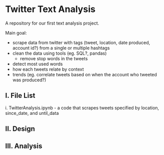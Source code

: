 # Twitter Text Analysis
A repository for our first text analysis project.

Main goal: 
  + scrape data from twitter with tags (tweet, location, date produced, account id?) from a single or multiple hashtags
  + clean the data using tools (eg. SQL?, pandas)
      - remove stop words in the tweets
  + detect most used words
  + how each tweets relate by context
  + trends (eg. correlate tweets based on when the account who tweeted was produced?)


I. File List
-------------
  i. TwitterAnalysis.ipynb - a code that scrapes tweets specified by location, since_date, and until_data

II. Design
-------------

III. Analysis
-------------
